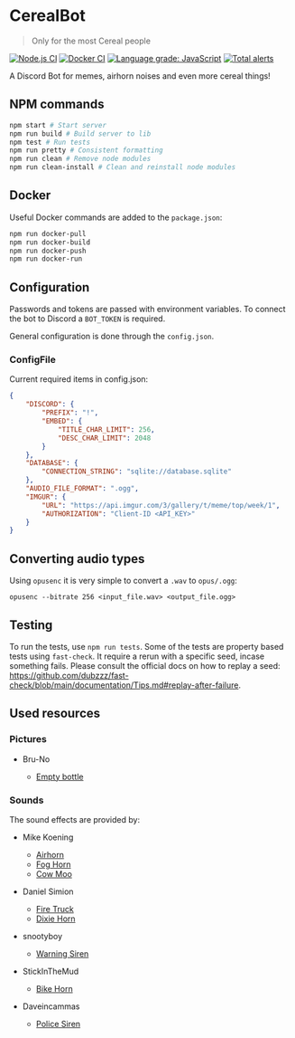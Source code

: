 # CerealBot

> Only for the most Cereal people

[![Node.js CI](https://github.com/CerealDevelopment/CerealBot/actions/workflows/main.yml/badge.svg?branch=master)](https://github.com/CerealDevelopment/CerealBot/actions/workflows/main.yml)
[![Docker CI](https://github.com/CerealDevelopment/CerealBot/actions/workflows/docker.yml/badge.svg?branch=master)](https://github.com/CerealDevelopment/CerealBot/actions/workflows/docker.yml)
[![Language grade: JavaScript](https://img.shields.io/lgtm/grade/javascript/g/CerealDevelopment/CerealBot.svg?logo=lgtm&logoWidth=18)](https://lgtm.com/projects/g/CerealDevelopment/CerealBot/context:javascript)
[![Total alerts](https://img.shields.io/lgtm/alerts/g/CerealDevelopment/CerealBot.svg?logo=lgtm&logoWidth=18)](https://lgtm.com/projects/g/CerealDevelopment/CerealBot/alerts/)

A Discord Bot for memes, airhorn noises and even more cereal things!

## NPM commands

```sh
npm start # Start server
npm run build # Build server to lib
npm test # Run tests
npm run pretty # Consistent formatting
npm run clean # Remove node modules
npm run clean-install # Clean and reinstall node modules
```

## Docker

Useful Docker commands are added to the `package.json`:

```sh
npm run docker-pull
npm run docker-build
npm run docker-push
npm run docker-run
```

## Configuration

Passwords and tokens are passed with environment variables. To connect the bot to Discord a `BOT_TOKEN` is required.

General configuration is done through the `config.json`.

### ConfigFile

Current required items in config.json:

```json
{
    "DISCORD": {
        "PREFIX": "!",
        "EMBED": {
            "TITLE_CHAR_LIMIT": 256,
            "DESC_CHAR_LIMIT": 2048
        }
    },
    "DATABASE": {
        "CONNECTION_STRING": "sqlite://database.sqlite"
    },
    "AUDIO_FILE_FORMAT": ".ogg",
    "IMGUR": {
        "URL": "https://api.imgur.com/3/gallery/t/meme/top/week/1",
        "AUTHORIZATION": "Client-ID <API_KEY>"
    }
}
```

## Converting audio types

Using `opusenc` it is very simple to convert a `.wav` to `opus/.ogg`:

`opusenc --bitrate 256 <input_file.wav> <output_file.ogg>`

## Testing

To run the tests, use `npm run tests`. Some of the tests are property based tests using `fast-check`. It require a rerun with a specific seed, incase something fails. Please consult the official docs on how to replay a seed: https://github.com/dubzzz/fast-check/blob/main/documentation/Tips.md#replay-after-failure.

## Used resources

### Pictures

- Bru-No

  - [Empty bottle](https://pixabay.com/photos/bottle-empty-depleted-consumes-3551162/)

### Sounds

The sound effects are provided by:

- Mike Koening

  - [Airhorn](https://soundbible.com/1542-Air-Horn.html)
  - [Fog Horn](https://soundbible.com/1594-Fog-Horn.html)
  - [Cow Moo](https://soundbible.com/1778-Cow-Moo.html)

- Daniel Simion

  - [Fire Truck](https://soundbible.com/2192-Fire-Truck-Horn.html)
  - [Dixie Horn](https://soundbible.com/2179-Dixie-Horn.html)

- snootyboy

  - [Warning Siren](https://soundbible.com/1355-Warning-Siren.html)

- StickInTheMud

  - [Bike Horn](https://soundbible.com/1446-Bike-Horn.html)

- Daveincammas
  - [Police Siren](https://soundbible.com/1233-Siren.html)
